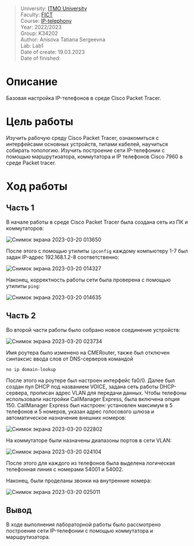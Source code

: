 > University: [ITMO University](https://itmo.ru/ru/)<br/>
> Faculty: [FICT](https://fict.itmo.ru)<br/>
> Course: [IP-telephony](https://github.com/itmo-ict-faculty/ip-telephony)<br/>
> Year: 2022/2023<br/>
> Group: K34202<br/>
> Author: Anisova Tatiana Sergeevna<br/>
> Lab: Lab1<br/>
> Date of create: 19.03.2023<br/>
> Date of finished: <br/>

# Описание
Базовая настройка IP-телефонов в среде Сisco Packet Tracer.

# Цель работы
Изучить рабочую среду Cisco Packet Tracer, ознакомиться с интерфейсами основных устройств, типами кабелей, научиться собирать топологию. Изучить построение сети IP-телефонии с помощью маршрутизатора, коммутатора и IP телефонов Cisco 7960 в среде Packet tracer.

# Ход работы
## Часть 1
В начале работы в среде Cisco Packet Tracer была создана сеть из ПК и коммутаторов:

![Снимок экрана 2023-03-20 013650](https://user-images.githubusercontent.com/58114563/226325661-a5b142e7-4389-4da8-8556-15ded38a448f.png)

После этого с помощью утилиты `ipconfig` каждому компьютеру 1-7 был задан IP-адрес 192.168.1.2-8 соответственно:

![Снимок экрана 2023-03-20 014327](https://user-images.githubusercontent.com/58114563/226325890-65a12f0f-6b7e-4015-b1ad-c7d8726ec2b9.png)

Наконец, корректность работы сети была проверена с помощью утилиты `ping`:

![Снимок экрана 2023-03-20 014635](https://user-images.githubusercontent.com/58114563/226326059-738bb2af-02f7-4309-a453-dfcc5ed9d541.png)

## Часть 2
Во второй части работы было собрано новое соединение устройств:

![Снимок экрана 2023-03-20 023734](https://user-images.githubusercontent.com/58114563/226326584-800c77fb-919d-4b75-85aa-3c4a7054a5bd.png)

Имя роутера было изменено на CMERouter, также был отключен синтаксис ввода слов от DNS-серверов командой 
```
no ip domain-lookup
```
После этого на роутере был настроен интерфейс fa0/0. Далее был создан пул DHCP под названием VOICE, задана сеть работы DHCP-сервера, прописан адрес VLAN для передачи данных.
Чтобы телефоны использовали настройки CallManager Express, была включена опция 150. CallManager Express был настроен: установлен максимум в 5 телефонов и 5 номеров, указан адрес голосового шлюза и автоматическое назначение внешних номеров:

![Снимок экрана 2023-03-20 022802](https://user-images.githubusercontent.com/58114563/226329146-5c4f76f4-e4fc-468c-b101-cdda479303c5.png)

На коммутаторе были назначены диапазоны портов в сети VLAN:

![Снимок экрана 2023-03-20 024104](https://user-images.githubusercontent.com/58114563/226329261-fd415e1c-ef04-4c3d-9d02-747ed29f0a82.png)

После этого для каждого из телефонов была выделена логическая телефонная линия с номерами 54001 и 54002.

Наконец, были проделаны звонки на внутренние номера:

![Снимок экрана 2023-03-20 025011](https://user-images.githubusercontent.com/58114563/226329620-8340fcb9-4471-4080-bd98-191affbebed1.png)

## Вывод
В ходе выполнения лабораторной работы было рассмотрено построение сети IP-телефонии с помощью коммутатора и маршрутизатора.
